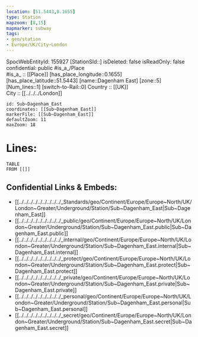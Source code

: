 ```yaml
---
location: [51.5443,0.1655] 
type: Station 
mapzoom: [8,15] 
mapmarker: subway 
tags:
- geo/station
- Europe/UK/City~London
---
```

SpocWebEntityId: 155927
[StationSId::] 
isDeleted: false
isReadOnly: false
confidential: public
#is_a_/Place  
#is_a_ :: [[Place]] 
[has_place_longitude::0.1655] 
[has_place_latitude::51.5443] 
[name::Dagenham East] 
[zone::5] 
[Num_lines::1] 
[switch-to-Rail::0] 
Country :: [[UK]]  
City :: [[../../../London]]  


```leaflet
id: Sub~Dagenham_East
coordinates: [[Sub~Dagenham_East]] 
markerFile: [[Sub~Dagenham_East]] 
defaultZoom: 11 
maxZoom: 18
```


# Lines: 
```dataview
TABLE 
FROM [[]] 
```

## Confidential Links & Embeds: 
- [[../../../../../../../../../_Standards/geo/Continent/Europe/Europe~North/UK/London~Greater/Underground/Station/Sub~Dagenham_East|Sub~Dagenham_East]] 
- [[../../../../../../../../../_public/geo/Continent/Europe/Europe~North/UK/London~Greater/Underground/Station/Sub~Dagenham_East.public|Sub~Dagenham_East.public]] 
- [[../../../../../../../../../_internal/geo/Continent/Europe/Europe~North/UK/London~Greater/Underground/Station/Sub~Dagenham_East.internal|Sub~Dagenham_East.internal]] 
- [[../../../../../../../../../_protect/geo/Continent/Europe/Europe~North/UK/London~Greater/Underground/Station/Sub~Dagenham_East.protect|Sub~Dagenham_East.protect]] 
- [[../../../../../../../../../_private/geo/Continent/Europe/Europe~North/UK/London~Greater/Underground/Station/Sub~Dagenham_East.private|Sub~Dagenham_East.private]] 
- [[../../../../../../../../../_personal/geo/Continent/Europe/Europe~North/UK/London~Greater/Underground/Station/Sub~Dagenham_East.personal|Sub~Dagenham_East.personal]] 
- [[../../../../../../../../../_secret/geo/Continent/Europe/Europe~North/UK/London~Greater/Underground/Station/Sub~Dagenham_East.secret|Sub~Dagenham_East.secret]] 
